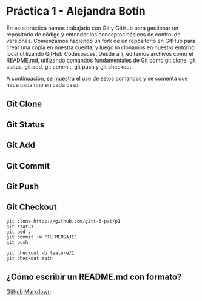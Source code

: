 # Práctica 1 - Alejandra Botín

En esta práctica hemos trabajado con Git y GitHub para gestionar un repositorio de código y entender los conceptos básicos de control de versiones. Comenzamos haciendo un fork de un repositorio en GitHub para crear una copia en nuestra cuenta, y luego lo clonamos en nuestro entorno local utilizando GitHub Codespaces. Desde allí, editamos archivos como el README.md, utilizando comandos fundamentales de Git como git clone, git status, git add, git commit, git push y git checkout. 

A continuación, se muestra el uso de estos comandos y se comenta que hace cada uno en cada caso:

## Git Clone



## Git Status

## Git Add

## Git Commit

## Git Push

## Git Checkout

```
git clone https://github.com/gitt-3-pat/p1
git status
git add .
git commit -m "TU MENSAJE"
git push

git checkout -b feature/1
git checkout main
```

## ¿Cómo escribir un README.md con formato?

[Github Markdown](https://docs.github.com/es/get-started/writing-on-github/getting-started-with-writing-and-formatting-on-github/basic-writing-and-formatting-syntax)
